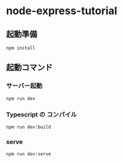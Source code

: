 # node-express-tutorial

## 起動準備

```
npm install
```


## 起動コマンド

### サーバー起動

```
npm run dev
```

### Typescript の コンパイル

```
npm run dev:build
```

### serve

```
npm run dev:serve
```

